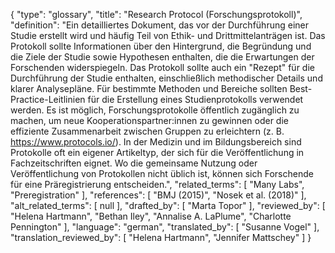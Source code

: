 {
    "type": "glossary",
    "title": "Research Protocol (Forschungsprotokoll)",
    "definition": "Ein detailliertes Dokument, das vor der Durchführung einer Studie erstellt wird und häufig Teil von Ethik- und Drittmittelanträgen ist. Das Protokoll sollte Informationen über den Hintergrund, die Begründung und die Ziele der Studie sowie Hypothesen enthalten, die die Erwartungen der Forschenden widerspiegeln. Das Protokoll sollte auch ein \"Rezept\" für die Durchführung der Studie enthalten, einschließlich methodischer Details und klarer Analysepläne. Für bestimmte Methoden und Bereiche sollten Best-Practice-Leitlinien für die Erstellung eines Studienprotokolls verwendet werden. Es ist möglich, Forschungsprotokolle öffentlich zugänglich zu machen, um neue Kooperationspartner:innen zu gewinnen oder die effiziente Zusammenarbeit zwischen Gruppen zu erleichtern (z. B. https://www.protocols.io/). In der Medizin und im Bildungsbereich sind Protokolle oft ein eigener Artikeltyp, der sich für die Veröffentlichung in Fachzeitschriften eignet. Wo die gemeinsame Nutzung oder Veröffentlichung von Protokollen nicht üblich ist, können sich Forschende für eine Präregistrierung entscheiden.",
    "related_terms": [
        "Many Labs",
        "Preregistration"
    ],
    "references": [
        "BMJ (2015)",
        "Nosek et al. (2018)"
    ],
    "alt_related_terms": [
        null
    ],
    "drafted_by": [
        "Marta Topor"
    ],
    "reviewed_by": [
        "Helena Hartmann",
        "Bethan Iley",
        "Annalise A. LaPlume",
        "Charlotte Pennington"
    ],
    "language": "german",
    "translated_by": [
        "Susanne Vogel"
    ],
    "translation_reviewed_by": [
        "Helena Hartmann",
        "Jennifer Mattschey"
    ]
}
